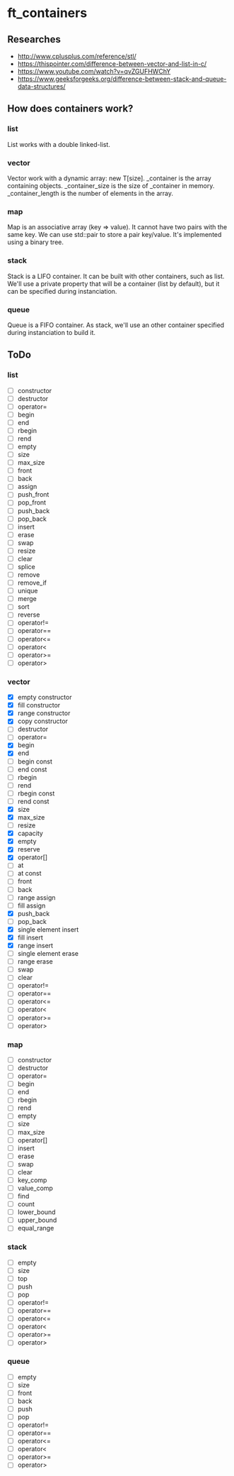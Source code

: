 # ft_containers
## Researches
- http://www.cplusplus.com/reference/stl/
- https://thispointer.com/difference-between-vector-and-list-in-c/
- https://www.youtube.com/watch?v=qvZGUFHWChY
- https://www.geeksforgeeks.org/difference-between-stack-and-queue-data-structures/
## How does containers work?
### list
List works with a double linked-list.
### vector
Vector work with a dynamic array: new T[size].
_container is the array containing objects.
_container_size is the size of _container in memory.
_container_length is the number of elements in the array.
### map
Map is an associative array (key => value). It cannot have two pairs with the same key.
We can use std::pair to store a pair key/value.
It's implemented using a binary tree.
### stack
Stack is a LIFO container. It can be built with other containers, such as list.
We'll use a private property that will be a container (list by default), but it can be specified during instanciation.
### queue
Queue is a FIFO container. As stack, we'll use an other container specified during instanciation to build it.
## ToDo
### list
- [ ] constructor
- [ ] destructor
- [ ] operator=
- [ ] begin
- [ ] end
- [ ] rbegin
- [ ] rend
- [ ] empty
- [ ] size
- [ ] max_size
- [ ] front
- [ ] back
- [ ] assign
- [ ] push_front
- [ ] pop_front
- [ ] push_back
- [ ] pop_back
- [ ] insert
- [ ] erase
- [ ] swap
- [ ] resize
- [ ] clear
- [ ] splice
- [ ] remove
- [ ] remove_if
- [ ] unique
- [ ] merge
- [ ] sort
- [ ] reverse
- [ ] operator!=
- [ ] operator==
- [ ] operator<=
- [ ] operator<
- [ ] operator>=
- [ ] operator>
### vector
- [x] empty constructor
- [x] fill constructor
- [x] range constructor
- [x] copy constructor
- [ ] destructor
- [ ] operator=
- [x] begin
- [x] end
- [ ] begin const
- [ ] end const
- [ ] rbegin
- [ ] rend
- [ ] rbegin const
- [ ] rend const
- [x] size
- [x] max_size
- [ ] resize
- [x] capacity
- [x] empty
- [x] reserve
- [x] operator[]
- [ ] at
- [ ] at const
- [ ] front
- [ ] back
- [ ] range assign
- [ ] fill assign
- [x] push_back
- [ ] pop_back
- [x] single element insert
- [x] fill insert
- [x] range insert
- [ ] single element erase
- [ ] range erase
- [ ] swap
- [ ] clear
- [ ] operator!=
- [ ] operator==
- [ ] operator<=
- [ ] operator<
- [ ] operator>=
- [ ] operator>
### map
- [ ] constructor
- [ ] destructor
- [ ] operator=
- [ ] begin
- [ ] end
- [ ] rbegin
- [ ] rend
- [ ] empty
- [ ] size
- [ ] max_size
- [ ] operator[]
- [ ] insert
- [ ] erase
- [ ] swap
- [ ] clear
- [ ] key_comp
- [ ] value_comp
- [ ] find
- [ ] count
- [ ] lower_bound
- [ ] upper_bound
- [ ] equal_range
### stack
- [ ] empty
- [ ] size
- [ ] top
- [ ] push
- [ ] pop
- [ ] operator!=
- [ ] operator==
- [ ] operator<=
- [ ] operator<
- [ ] operator>=
- [ ] operator>
### queue
- [ ] empty
- [ ] size
- [ ] front
- [ ] back
- [ ] push
- [ ] pop
- [ ] operator!=
- [ ] operator==
- [ ] operator<=
- [ ] operator<
- [ ] operator>=
- [ ] operator>